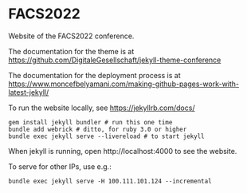# FACS2022

Website of the FACS2022 conference.

The documentation for the theme is at
https://github.com/DigitaleGesellschaft/jekyll-theme-conference

The documentation for the deployment process is at
https://www.moncefbelyamani.com/making-github-pages-work-with-latest-jekyll/

To run the website locally, see https://jekyllrb.com/docs/

    gem install jekyll bundler # run this one time
    bundle add webrick # ditto, for ruby 3.0 or higher
    bundle exec jekyll serve --livereload # to start jekyll
    
When jekyll is running, open http://localhost:4000 to see the website.

To serve for other IPs, use e.g.:

    bundle exec jekyll serve -H 100.111.101.124 --incremental
